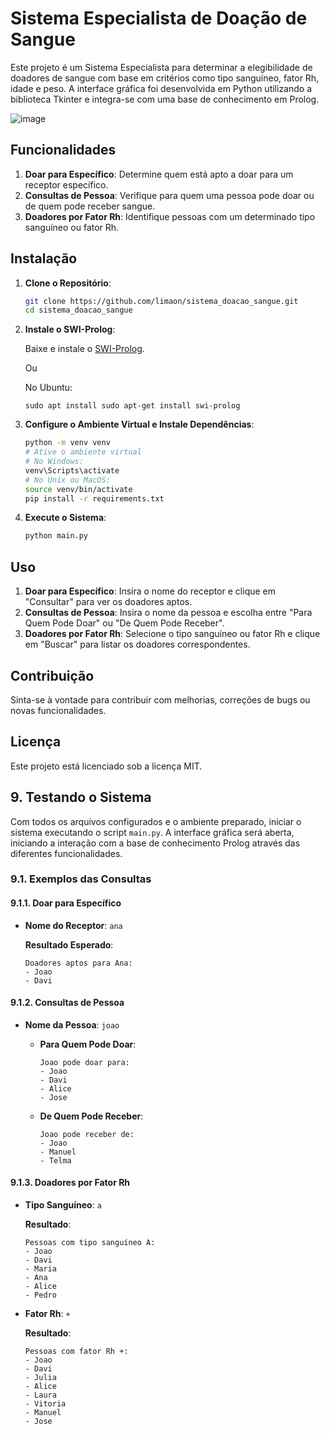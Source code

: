 # Sistema Especialista de Doação de Sangue

Este projeto é um Sistema Especialista para determinar a elegibilidade de doadores de sangue com base em critérios como tipo sanguíneo, fator Rh, idade e peso. A interface gráfica foi desenvolvida em Python utilizando a biblioteca Tkinter e integra-se com uma base de conhecimento em Prolog.

![image](https://github.com/user-attachments/assets/fd356d22-51c4-4650-a80c-5650af7b0948)

## Funcionalidades

1. **Doar para Específico**: Determine quem está apto a doar para um receptor específico.
2. **Consultas de Pessoa**: Verifique para quem uma pessoa pode doar ou de quem pode receber sangue.
3. **Doadores por Fator Rh**: Identifique pessoas com um determinado tipo sanguíneo ou fator Rh.

## Instalação

1. **Clone o Repositório**:

   ```bash
   git clone https://github.com/limaon/sistema_doacao_sangue.git
   cd sistema_doacao_sangue
   ```

2. **Instale o SWI-Prolog**:

   Baixe e instale o [SWI-Prolog](https://www.swi-prolog.org/Download.html).

   Ou

   No Ubuntu:
   ```
   sudo apt install sudo apt-get install swi-prolog
   ```

3. **Configure o Ambiente Virtual e Instale Dependências**:

   ```bash
   python -m venv venv
   # Ative o ambiente virtual
   # No Windows:
   venv\Scripts\activate
   # No Unix ou MacOS:
   source venv/bin/activate
   pip install -r requirements.txt
   ```

4. **Execute o Sistema**:

   ```bash
   python main.py
   ```

## Uso

1. **Doar para Específico**: Insira o nome do receptor e clique em "Consultar" para ver os doadores aptos.
2. **Consultas de Pessoa**: Insira o nome da pessoa e escolha entre "Para Quem Pode Doar" ou "De Quem Pode Receber".
3. **Doadores por Fator Rh**: Selecione o tipo sanguíneo ou fator Rh e clique em "Buscar" para listar os doadores correspondentes.

## Contribuição

Sinta-se à vontade para contribuir com melhorias, correções de bugs ou novas funcionalidades.

## Licença

Este projeto está licenciado sob a licença MIT.

## **9. Testando o Sistema**

Com todos os arquivos configurados e o ambiente preparado, iniciar o sistema executando o script `main.py`. A interface gráfica será aberta, iniciando a interação com a base de conhecimento Prolog através das diferentes funcionalidades.

### **9.1. Exemplos das Consultas**

#### **9.1.1. Doar para Específico**

- **Nome do Receptor**: `ana`

  **Resultado Esperado**:

  ```
  Doadores aptos para Ana:
  - Joao
  - Davi
  ```

#### **9.1.2. Consultas de Pessoa**

- **Nome da Pessoa**: `joao`

  - **Para Quem Pode Doar**:

    ```
    Joao pode doar para:
    - Joao
    - Davi
    - Alice
    - Jose
    ```

  - **De Quem Pode Receber**:

    ```
    Joao pode receber de:
    - Joao
    - Manuel
    - Telma
    ```

#### **9.1.3. Doadores por Fator Rh**

- **Tipo Sanguíneo**: `a`

  **Resultado**:

  ```
  Pessoas com tipo sanguíneo A:
  - Joao
  - Davi
  - Maria
  - Ana
  - Alice
  - Pedro
  ```

- **Fator Rh**: `+`

  **Resultado**:

  ```
  Pessoas com fator Rh +:
  - Joao
  - Davi
  - Julia
  - Alice
  - Laura
  - Vitoria
  - Manuel
  - Jose
  ```
